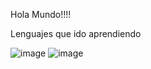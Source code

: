 Hola Mundo!!!!




Lenguajes que ido aprendiendo


 ![image](https://user-images.githubusercontent.com/78279221/208540107-5b112caf-4fbd-4c4e-8ef6-0d31589f7adb.png)    ![image](https://user-images.githubusercontent.com/78279221/208540464-021618dd-2a09-4502-a064-c93ce8ec1f34.png)



